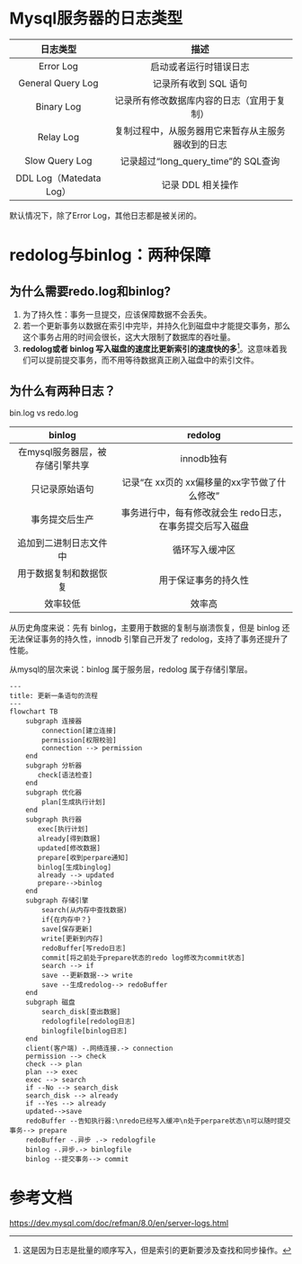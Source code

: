 # Mysql服务器的日志类型

|        日志类型         |                        描述                        |
| :---------------------: | :------------------------------------------------: |
|        Error Log        |               启动或者运行时错误日志               |
|    General Query Log    |               记录所有收到 SQL 语句                |
|       Binary Log        |     记录所有修改数据库内容的日志（宜用于复制）     |
|        Relay Log        | 复制过程中，从服务器用它来暂存从主服务器收到的日志 |
|     Slow Query Log      |        记录超过“long_query_time”的 SQL查询         |
| DDL Log（Matedata Log） |                 记录 DDL 相关操作                  |

默认情况下，除了Error Log，其他日志都是被关闭的。

# redolog与binlog：两种保障

## 为什么需要redo.log和binlog?

1. 为了持久性：事务一旦提交，应该保障数据不会丢失。
2. 若一个更新事务以数据在索引中完毕，并持久化到磁盘中才能提交事务，那么这个事务占用的时间会很长，这大大限制了数据库的吞吐量。
3. **redolog或者 binlog 写入磁盘的速度比更新索引的速度快的多**[^1]。这意味着我们可以提前提交事务，而不用等待数据真正刷入磁盘中的索引文件。

## 为什么有两种日志？

bin.log vs redo.log

|             binlog              |                          redolog                          |
| :-----------------------------: | :-------------------------------------------------------: |
| 在mysql服务器层，被存储引擎共享 |                        innodb独有                         |
|         只记录原始语句          |       记录“在 xx页的 xx偏移量的xx字节做了什么修改”        |
|         事务提交后生产          | 事务进行中，每有修改就会生 redo日志，在事务提交后写入磁盘 |
|     追加到二进制日志文件中      |                      循环写入缓冲区                       |
|     用于数据复制和数据恢复      |                   用于保证事务的持久性                    |
|            效率较低             |                          效率高                           |

从历史角度来说：先有 binlog，主要用于数据的复制与崩溃恢复，但是 binlog 还无法保证事务的持久性，innodb 引擎自己开发了 redolog，支持了事务还提升了性能。

从mysql的层次来说：binlog 属于服务层，redolog 属于存储引擎层。



```mermaid
---
title: 更新一条语句的流程
---
flowchart TB
    subgraph 连接器
    	connection[建立连接]
    	permission[权限校验]
    	connection --> permission
    end
    subgraph 分析器
       check[语法检查]
    end
    subgraph 优化器
    	plan[生成执行计划]
    end
    subgraph 执行器
       exec[执行计划]
       already[得到数据]
       updated[修改数据]
       prepare[收到perpare通知]
       binlog[生成binglog]
       already --> updated
       prepare-->binlog
    end
    subgraph 存储引擎
        search(从内存中查找数据) 
        if{在内存中？}
        save[保存更新]
        write[更新到内存]
        redoBuffer[写redo日志]
        commit[将之前处于prepare状态的redo log修改为commit状态]
        search --> if
        save --更新数据--> write
        save --生成redolog--> redoBuffer
    end
    subgraph 磁盘
        search_disk[查出数据]
		redologfile[redolog日志]
		binlogfile[binlog日志]
	end
	client(客户端) -.网络连接.-> connection
    permission --> check
    check --> plan
    plan --> exec
    exec --> search
    if --No --> search_disk
    search_disk --> already
    if --Yes --> already
    updated-->save
    redoBuffer --告知执行器:\nredo已经写入缓冲\n处于perpare状态\n可以随时提交事务--> prepare
    redoBuffer -.异步 .-> redologfile
    binlog -.异步.-> binlogfile
    binlog --提交事务--> commit
```



# 参考文档

https://dev.mysql.com/doc/refman/8.0/en/server-logs.html



[^1]: 这是因为日志是批量的顺序写入，但是索引的更新要涉及查找和同步操作。
